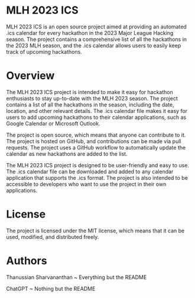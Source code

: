 # MLH 2023 ICS
MLH 2023 ICS is an open source project aimed at providing an automated .ics calendar for every hackathon in the 2023 Major League Hacking season. The project contains a comprehensive list of all the hackathons in the 2023 MLH season, and the .ics calendar allows users to easily keep track of upcoming hackathons.

# Overview
The MLH 2023 ICS project is intended to make it easy for hackathon enthusiasts to stay up-to-date with the MLH 2023 season. The project contains a list of all the hackathons in the season, including the date, location, and other relevant details. The .ics calendar file makes it easy for users to add upcoming hackathons to their calendar applications, such as Google Calendar or Microsoft Outlook.

The project is open source, which means that anyone can contribute to it. The project is hosted on GitHub, and contributions can be made via pull requests. The project uses a GitHub workflow to automatically update the calendar as new hackathons are added to the list.

The MLH 2023 ICS project is designed to be user-friendly and easy to use. The .ics calendar file can be downloaded and added to any calendar application that supports the .ics format. The project is also intended to be accessible to developers who want to use the project in their own applications.

# License
The project is licensed under the MIT license, which means that it can be used, modified, and distributed freely.

# Authors
Thanussian Sharvananthan ~ Everything but the README

ChatGPT ~ Nothing but the README